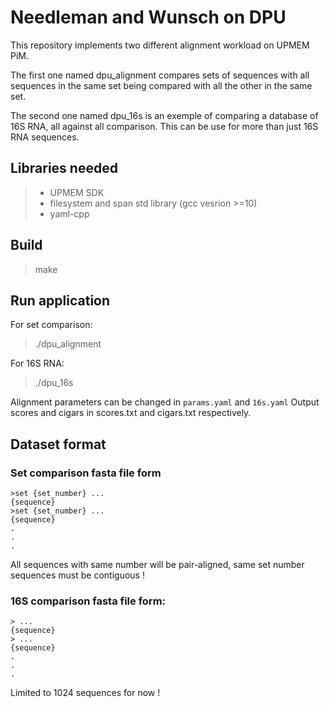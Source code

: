 # Needleman and Wunsch on DPU

This repository implements two different alignment workload on UPMEM PiM.

The first one named dpu_alignment compares sets of sequences with all sequences in the same set being compared with all the other in the same set.

The second one named dpu_16s is an exemple of comparing a database of 16S RNA, all against all comparison. This can be use for more than just 16S RNA sequences.

## Libraries needed

> - UPMEM SDK
> - filesystem and span std library (gcc vesrion >=10)
> - yaml-cpp

## Build

> make

## Run application

For set comparison:
> ./dpu_alignment

For 16S RNA:
> ./dpu_16s

Alignment parameters can be changed in `params.yaml` and `16s.yaml`
Output scores and cigars in scores.txt and cigars.txt respectively.


## Dataset format

### Set comparison fasta file form

```
>set {set_number} ...
{sequence}
>set {set_number} ...
{sequence}
.
.
.
```
All sequences with same number will be pair-aligned, same set number sequences must be contiguous !

### 16S comparison fasta file form:

```
> ...
{sequence}
> ...
{sequence}
.
.
.
```
Limited to 1024 sequences for now !
